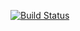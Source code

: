 [![Build Status](https://app.travis-ci.com/hlomla/greeting-webapp.svg?branch=master)](https://app.travis-ci.com/hlomla/greeting-webapp)
